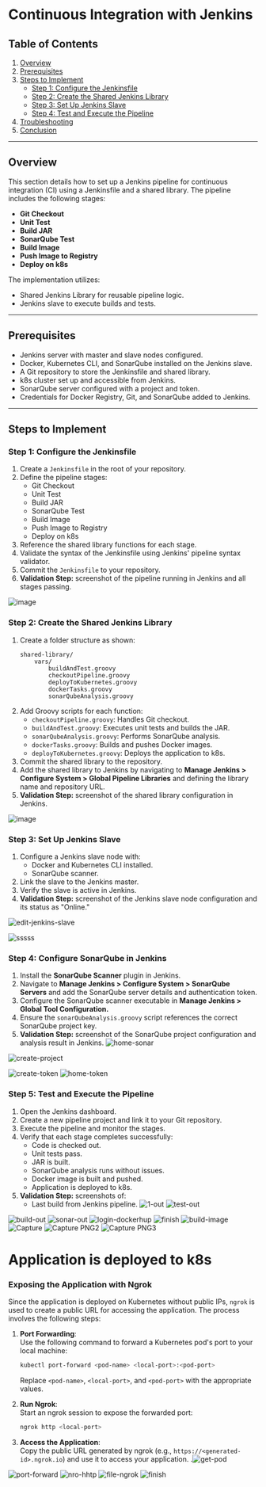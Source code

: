 # Continuous Integration with Jenkins

## Table of Contents
1. [Overview](#overview)
2. [Prerequisites](#prerequisites)
3. [Steps to Implement](#steps-to-implement)
    - [Step 1: Configure the Jenkinsfile](#step-1-configure-the-jenkinsfile)
    - [Step 2: Create the Shared Jenkins Library](#step-2-create-the-shared-jenkins-library)
    - [Step 3: Set Up Jenkins Slave](#step-3-set-up-jenkins-slave)
    - [Step 4: Test and Execute the Pipeline](#step-4-test-and-execute-the-pipeline)
4. [Troubleshooting](#troubleshooting)
5. [Conclusion](#conclusion)

---

## Overview
This section details how to set up a Jenkins pipeline for continuous integration (CI) using a Jenkinsfile and a shared library. The pipeline includes the following stages:
- **Git Checkout**
- **Unit Test**
- **Build JAR**
- **SonarQube Test**
- **Build Image**
- **Push Image to Registry**
- **Deploy on k8s**

The implementation utilizes:
- Shared Jenkins Library for reusable pipeline logic.
- Jenkins slave to execute builds and tests.

---

## Prerequisites
- Jenkins server with master and slave nodes configured.
- Docker, Kubernetes CLI, and SonarQube installed on the Jenkins slave.
- A Git repository to store the Jenkinsfile and shared library.
- k8s cluster set up and accessible from Jenkins.
- SonarQube server configured with a project and token.
- Credentials for Docker Registry, Git, and SonarQube added to Jenkins.

---

## Steps to Implement

### Step 1: Configure the Jenkinsfile
1. Create a `Jenkinsfile` in the root of your repository.
2. Define the pipeline stages:
   - Git Checkout
   - Unit Test
   - Build JAR
   - SonarQube Test
   - Build Image
   - Push Image to Registry
   - Deploy on k8s
3. Reference the shared library functions for each stage.
4. Validate the syntax of the Jenkinsfile using Jenkins' pipeline syntax validator.
5. Commit the `Jenkinsfile` to your repository.
6. **Validation Step:** screenshot of the pipeline running in Jenkins and all stages passing.


![image](https://github.com/user-attachments/assets/2307b055-7025-47b6-a97d-90b63f968ee2)

### Step 2: Create the Shared Jenkins Library
1. Create a folder structure as shown:
   ```
   shared-library/
       vars/
           buildAndTest.groovy
           checkoutPipeline.groovy
           deployToKubernetes.groovy
           dockerTasks.groovy
           sonarQubeAnalysis.groovy
   ```
2. Add Groovy scripts for each function:
   - `checkoutPipeline.groovy`: Handles Git checkout.
   - `buildAndTest.groovy`: Executes unit tests and builds the JAR.
   - `sonarQubeAnalysis.groovy`: Performs SonarQube analysis.
   - `dockerTasks.groovy`: Builds and pushes Docker images.
   - `deployToKubernetes.groovy`: Deploys the application to k8s.
3. Commit the shared library to the repository.
4. Add the shared library to Jenkins by navigating to **Manage Jenkins > Configure System > Global Pipeline Libraries** and defining the library name and repository URL.
5. **Validation Step:**  screenshot of the shared library configuration in Jenkins.

   
![image](https://github.com/user-attachments/assets/b54a633a-a462-4dc7-add1-6ff84092f01b)

### Step 3: Set Up Jenkins Slave
1. Configure a Jenkins slave node with:
   - Docker and Kubernetes CLI installed.
   - SonarQube scanner.
2. Link the slave to the Jenkins master.
3. Verify the slave is active in Jenkins.
4. **Validation Step:** screenshot of the Jenkins slave node configuration and its status as "Online."

![edit-jenkins-slave](https://github.com/user-attachments/assets/48d7cf60-4e14-46f8-8620-ff6fa220a975)

![sssss](https://github.com/user-attachments/assets/d96f4bd1-1af0-417b-8638-d76cbb92ea59)


### Step 4: Configure SonarQube in Jenkins
1. Install the **SonarQube Scanner** plugin in Jenkins.
2. Navigate to **Manage Jenkins > Configure System > SonarQube Servers** and add the SonarQube server details and authentication token.
3. Configure the SonarQube scanner executable in **Manage Jenkins > Global Tool Configuration.**
4. Ensure the `sonarQubeAnalysis.groovy` script references the correct SonarQube project key.
5. **Validation Step:** screenshot of the SonarQube project configuration and analysis result in Jenkins.
![home-sonar](https://github.com/user-attachments/assets/087009b3-9c82-4522-9427-6991a06bee7f)

![create-project](https://github.com/user-attachments/assets/0ed3aedf-b3a7-45cc-8cdd-57afd2e30ecc)

![create-token](https://github.com/user-attachments/assets/eaca1ff0-a3bc-493b-a14c-8cf7ce0c9bd6)
![home-token](https://github.com/user-attachments/assets/e8b6768f-a4fa-496f-bd5d-14d9ba47bd99)




### Step 5: Test and Execute the Pipeline
1. Open the Jenkins dashboard.
2. Create a new pipeline project and link it to your Git repository.
3. Execute the pipeline and monitor the stages.
4. Verify that each stage completes successfully:
   - Code is checked out.
   - Unit tests pass.
   - JAR is built.
   - SonarQube analysis runs without issues.
   - Docker image is built and pushed.
   - Application is deployed to k8s.
5. **Validation Step:**  screenshots of:
   - Last build from Jenkins pipeline.
![1-out](https://github.com/user-attachments/assets/7f4eb326-c5d1-49d7-8eda-64a34c9d7dea)
![test-out](https://github.com/user-attachments/assets/a66d976f-08f8-43ac-8e00-611a35a3827b)

![build-out](https://github.com/user-attachments/assets/0a863ec4-95bd-4651-8035-11540fe72661)
![sonar-out](https://github.com/user-attachments/assets/b2090c4b-2b9d-4e39-b628-955e7bf831ae)
![login-dockerhup](https://github.com/user-attachments/assets/2abcc8f0-b90c-420d-b625-826bf1ef985a)
![finish](https://github.com/user-attachments/assets/b3e86e0b-87e3-49f0-915e-0fccfa714658)
![build-image](https://github.com/user-attachments/assets/64cc2fc4-d275-4d87-aad4-7413e97045ab)
![Capture](https://github.com/user-attachments/assets/4593743c-e27b-4649-9c0a-21802c13a7aa)
![Capture PNG2](https://github.com/user-attachments/assets/26337d74-b018-4a8c-8b1a-c11e205eaffd)
![Capture PNG3](https://github.com/user-attachments/assets/a133e859-c14f-45a7-b19f-1ac4c92f20e1)

# Application is deployed to k8s
### Exposing the Application with Ngrok
Since the application is deployed on Kubernetes without public IPs, `ngrok` is used to create a public URL for accessing the application. The process involves the following steps:

1. **Port Forwarding**:  
   Use the following command to forward a Kubernetes pod's port to your local machine:  
   ```bash
   kubectl port-forward <pod-name> <local-port>:<pod-port>
   ```
   Replace `<pod-name>`, `<local-port>`, and `<pod-port>` with the appropriate values.

2. **Run Ngrok**:  
   Start an ngrok session to expose the forwarded port:  
   ```bash
   ngrok http <local-port>
   ```

3. **Access the Application**:  
   Copy the public URL generated by ngrok (e.g., `https://<generated-id>.ngrok.io`) and use it to access your application.
.![get-pod](https://github.com/user-attachments/assets/d2cbcae6-cdcb-49c8-ac91-e301ab5d9515)


![port-forward](https://github.com/user-attachments/assets/837c072e-f92a-4241-998a-e363aaaafca6)
![nro-hhtp](https://github.com/user-attachments/assets/bd536296-655d-4740-b0d2-3c5a77c3a81d)
![file-ngrok](https://github.com/user-attachments/assets/ff2e2bb4-1134-44a4-9645-1227312d6519)
![finish](https://github.com/user-attachments/assets/c00b9c11-3ed1-4f0d-abc9-83cabe341ea2)
